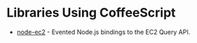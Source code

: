 # Libraries Using CoffeeScript

 * [node-ec2](http://bigeasy.github.com/node-ec2/) - Evented Node.js bindings to the EC2 Query API.
